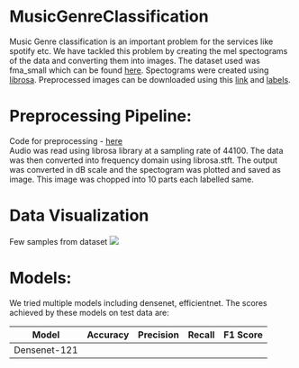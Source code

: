 # MusicGenreClassification

Music Genre classification is an important problem for the services like spotify etc. We have tackled this problem by creating the mel spectograms of the data and converting them into images. The dataset used was fma_small which can be found [here](https://github.com/mdeff/fma). Spectograms were created using [librosa](https://librosa.github.io/librosa/). Preprocessed images can be downloaded using this [link](https://drive.google.com/open?id=1SKW6aNswBzWhG-LylVopaHTgz60mBLnx) and [labels](https://drive.google.com/file/d/1tIxKbROqtlHqk1COuuc9VFd3Iq5zVcvP/view?usp=sharing).

# Preprocessing Pipeline:

Code for preprocessing - [here](https://github.com/sanchit2843/MusicGenreClassification/blob/master/Data/data_preprocessing.py)<br>
Audio was read using librosa library at a sampling rate of 44100. The data was then converted into frequency domain using librosa.stft. The output was converted in dB scale and the spectogram was plotted and saved as image. This image was chopped into 10 parts each labelled same.

# Data Visualization
Few samples from dataset
![](https://github.com/sanchit2843/MusicGenreClassification/blob/master/assets/spectogram.png)

# Models:
We tried multiple models including densenet, efficientnet. The scores achieved by these models on test data are:

| Model |Accuracy|Precision|Recall|F1 Score|
|---|---|---|---|---|
|Densenet-121|||||
